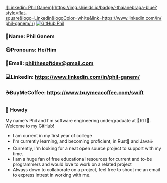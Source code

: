[![Linkedin: Phil Ganem](https://img.shields.io/badge/-thaianebraga-blue?style=flat-square&logo=Linkedin&logoColor=white&link=https://www.linkedin.com/in/phil-ganem/ /)](https://www.linkedin.com/in/phil-ganem/)
[![GitHub Phil](https://img.shields.io/github/followers/thaiane?label=follow&style=social)](https://github.com/SwiftWindz)
### 👨Name: Phil Ganem
### 😃Pronouns: He/Him
### 📧Email: philthesoftdev@gmail.com 
### 💻LinkedIn: https://www.linkedin.com/in/phil-ganem/ 
### ☕BuyMeCoffee: https://www.buymeacoffee.com/swift 
##
### 🤠 Howdy 
My name's Phil and I'm software engineering undergraduate at 🐯RIT🐯. Welcome to my GitHub!
- I am current in my first year of college
- I'm currently learning, and becoming proficient, in Rust🦀 and Java☕
- Currently, I'm looking for a neat open source project to support with my time.
- I am a huge fan of free educational resources for current and to-be programmers and would love to work on a related project
- Always down to collaborate on a project, feel free to shoot me an email to express intrest in working with me.
 
<!--
**SwiftWindz/SwiftWindz** is a ✨ _special_ ✨ repository because its `README.md` (this file) appears on your GitHub profile.

